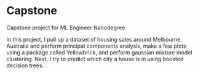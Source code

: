 # Capstone
Capstone project for ML Engineer Nanodegree

In this project, I pull up a dataset of housing sales around Melbourne, Australia and perform principal components analysis, make a few plots using a package called Yellowbrick, and perform gaussian mixture model clustering.
Next, I try to predict which city a house is in using boosted decision trees.
